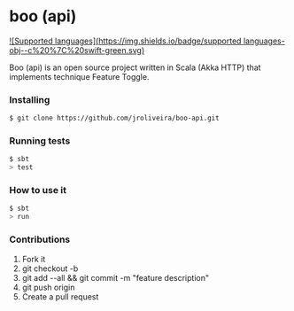 # boo (api)

[![Supported languages](https://img.shields.io/badge/supported languages-obj--c%20%7C%20swift-green.svg)](https://github.com/jroliveira/boo-api)

Boo (api) is an open source project written in Scala (Akka HTTP) that implements technique Feature Toggle.

### Installing

``` bash
$ git clone https://github.com/jroliveira/boo-api.git
```

### Running tests

``` bash
$ sbt
> test
```

### How to use it

``` bash
$ sbt
> run
```

### Contributions

1. Fork it
2. git checkout -b <branch-name>
3. git add --all && git commit -m "feature description"
4. git push origin <branch-name>
5. Create a pull request
